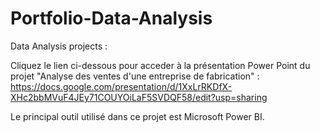 # Portfolio-Data-Analysis
Data Analysis projects :

Cliquez le lien ci-dessous pour acceder à la présentation Power Point du projet "Analyse des ventes d'une entreprise de fabrication" : \
https://docs.google.com/presentation/d/1XxLrRKDfX-XHc2bbMVuF4JEy71COUYOiLaF5SVDQF58/edit?usp=sharing

Le principal outil utilisé dans ce projet est Microsoft Power BI.
